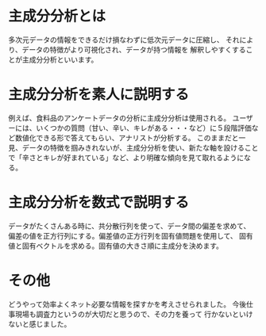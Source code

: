 # 主成分分析とは
多次元データの情報をできるだけ損なわずに低次元データに圧縮し、
それにより、データの特徴がより可視化され、データが持つ情報を
解釈しやすくすることが主成分分析といいます。

# 主成分分析を素人に説明する
例えば、食料品のアンケートデータの分析に主成分分析は使用される。
ユーザーには、いくつかの質問（甘い、辛い、キレがある・・・など）に５段階評価など数値化できる形で答えてもらい、アナリストが分析する。
このままだと一見、データの特徴を掴みきれないが、主成分分析を使い、新たな軸を設けることで「辛さとキレが好まれている」など、より明確な傾向を見て取れるようになる。

# 主成分分析を数式で説明する
データがたくさんある時に、共分散行列を使って、データ間の偏差を求めて、
偏差の値を正方行列にする。偏差値の正方行列を固有値問題を使用して、
固有値と固有ベクトルを求める。固有値の大きさ順に主成分を決めます。

# その他
どうやって効率よくネット必要な情報を探すかを考えさせられました。
今後仕事現場も調査力というのが大切だと思うので、その力を養って
行かないといけないと感じました。
